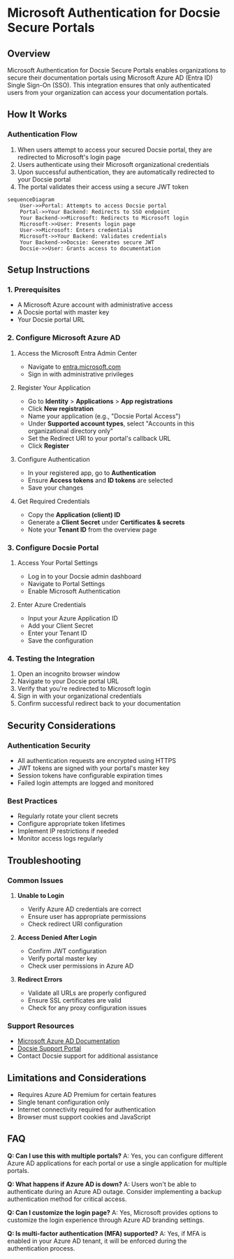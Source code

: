 # Microsoft Authentication for Docsie Secure Portals

## Overview
Microsoft Authentication for Docsie Secure Portals enables organizations to secure their documentation portals using Microsoft Azure AD (Entra ID) Single Sign-On (SSO). This integration ensures that only authenticated users from your organization can access your documentation portals.

## How It Works

### Authentication Flow
1. When users attempt to access your secured Docsie portal, they are redirected to Microsoft's login page
2. Users authenticate using their Microsoft organizational credentials
3. Upon successful authentication, they are automatically redirected to your Docsie portal
4. The portal validates their access using a secure JWT token

```mermaid
sequenceDiagram
    User->>Portal: Attempts to access Docsie portal
    Portal->>Your Backend: Redirects to SSO endpoint
    Your Backend->>Microsoft: Redirects to Microsoft login
    Microsoft->>User: Presents login page
    User->>Microsoft: Enters credentials
    Microsoft->>Your Backend: Validates credentials
    Your Backend->>Docsie: Generates secure JWT
    Docsie->>User: Grants access to documentation
```

## Setup Instructions

### 1. Prerequisites
- A Microsoft Azure account with administrative access
- A Docsie portal with master key
- Your Docsie portal URL

### 2. Configure Microsoft Azure AD

1. Access the Microsoft Entra Admin Center
   - Navigate to [entra.microsoft.com](https://entra.microsoft.com)
   - Sign in with administrative privileges

2. Register Your Application
   - Go to **Identity** > **Applications** > **App registrations**
   - Click **New registration**
   - Name your application (e.g., "Docsie Portal Access")
   - Under **Supported account types**, select "Accounts in this organizational directory only"
   - Set the Redirect URI to your portal's callback URL
   - Click **Register**

3. Configure Authentication
   - In your registered app, go to **Authentication**
   - Ensure **Access tokens** and **ID tokens** are selected
   - Save your changes

4. Get Required Credentials
   - Copy the **Application (client) ID**
   - Generate a **Client Secret** under **Certificates & secrets**
   - Note your **Tenant ID** from the overview page

### 3. Configure Docsie Portal

1. Access Your Portal Settings
   - Log in to your Docsie admin dashboard
   - Navigate to Portal Settings
   - Enable Microsoft Authentication
   
2. Enter Azure Credentials
   - Input your Azure Application ID
   - Add your Client Secret
   - Enter your Tenant ID
   - Save the configuration

### 4. Testing the Integration

1. Open an incognito browser window
2. Navigate to your Docsie portal URL
3. Verify that you're redirected to Microsoft login
4. Sign in with your organizational credentials
5. Confirm successful redirect back to your documentation

## Security Considerations

### Authentication Security
- All authentication requests are encrypted using HTTPS
- JWT tokens are signed with your portal's master key
- Session tokens have configurable expiration times
- Failed login attempts are logged and monitored

### Best Practices
- Regularly rotate your client secrets
- Configure appropriate token lifetimes
- Implement IP restrictions if needed
- Monitor access logs regularly

## Troubleshooting

### Common Issues

1. **Unable to Login**
   - Verify Azure AD credentials are correct
   - Ensure user has appropriate permissions
   - Check redirect URI configuration

2. **Access Denied After Login**
   - Confirm JWT configuration
   - Verify portal master key
   - Check user permissions in Azure AD

3. **Redirect Errors**
   - Validate all URLs are properly configured
   - Ensure SSL certificates are valid
   - Check for any proxy configuration issues

### Support Resources
- [Microsoft Azure AD Documentation](https://docs.microsoft.com/en-us/azure/active-directory/)
- [Docsie Support Portal](https://help.docsie.io)
- Contact Docsie support for additional assistance

## Limitations and Considerations
- Requires Azure AD Premium for certain features
- Single tenant configuration only
- Internet connectivity required for authentication
- Browser must support cookies and JavaScript

## FAQ

**Q: Can I use this with multiple portals?**
A: Yes, you can configure different Azure AD applications for each portal or use a single application for multiple portals.

**Q: What happens if Azure AD is down?**
A: Users won't be able to authenticate during an Azure AD outage. Consider implementing a backup authentication method for critical access.

**Q: Can I customize the login page?**
A: Yes, Microsoft provides options to customize the login experience through Azure AD branding settings.

**Q: Is multi-factor authentication (MFA) supported?**
A: Yes, if MFA is enabled in your Azure AD tenant, it will be enforced during the authentication process. 